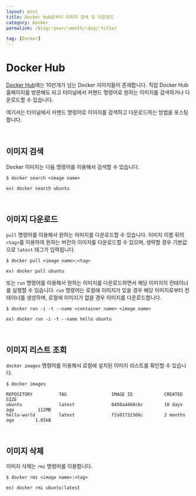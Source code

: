 ```yaml
---
layout: post
title: Docker Hub로부터 이미지 검색 및 다운로드
category: Docker
permalink: /blog/:year/:month/:day/:title/

tag: [Docker]
---
```

# Docker Hub

[Docker Hub](https://hub.docker.com/)에는 10만개가 넘는 Docker 이미지들이 존재합니다. 직접 Docker Hub 홈페이지를 방문해도 되고 터미널에서 커맨드 명령어로 원하는 이미지를 검색하거나 다운로드할 수 있습니다.

여기서는 터미널에서 커맨드 명렁어로 이미지를 검색하고 다운로드하는 방법을 포스팅합니다.

<br>

## 이미지 검색

Docker 이미지는 다음 명령어를 이용해서 검색할 수 있습니다.

~~~
$ docker search <image name>

ex) docker search ubuntu
~~~

<br>

## 이미지 다운로드

`pull` 명령어를 이용해서 원하는 이미지를 다운로드할 수 있습니다. 이미지 이름 뒤의 `<tag>`를 이용하여 원하는 버전의 이미지를 다운로드할 수 있으며, 생략할 경우 기본값으로 `latest` 태그가 입력됩니다.

~~~
$ docker pull <image name>:<tag>

ex) docker pull ubuntu
~~~

또는 `run` 명령어를 이용해서 원하는 이미지를 다운로드하면서 해당 이미지의 컨테이너를 실행할 수 있습니다. `run` 명령어는 로컬에 이미지가 있을 경우 해당 이미지로부터 컨테이너를 생성하며, 로컬에 이미지가 없을 경우 이미지를 다운로드합니다.

~~~
$ docker run -i -t --name <container name> <image name>

ex) docker run -i -t --name hello ubuntu
~~~

<br>

## 이미지 리스트 조회

`docker images` 명령어를 이용해서 로컬에 설치된 이미지 리스트를 확인할 수 있습니다.

~~~
$ docker images

REPOSITORY          TAG                 IMAGE ID            CREATED             SIZE
ubuntu              latest              0458a4468cbc        10 days ago         112MB
hello-world         latest              f2a91732366c        2 months ago        1.85kB
~~~

<br>

## 이미지 삭제

이미지 삭제는 `rmi` 명령어를 이용합니다.

~~~
$ docker rmi <image name>:<tag>

ex) docker rmi ubuntu:latest
~~~